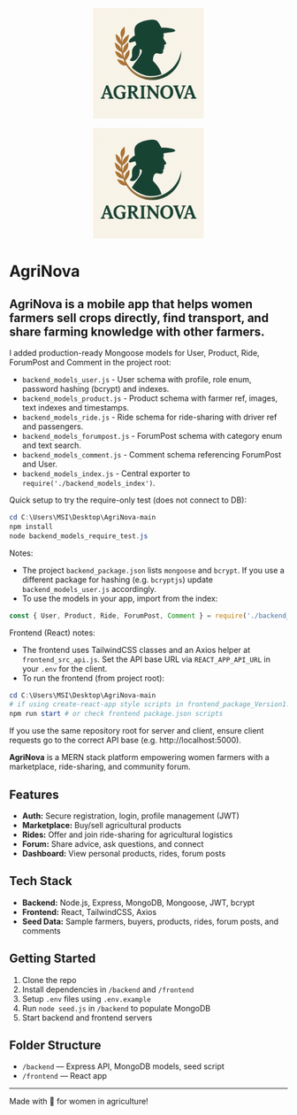 <p align="center">
  <img src="./agrinova%20logo.png" alt="Agrinova Logo" width="200"/>
</p>

<p align="center">
  <img src="./agrinova%20logo.png" alt="Agrinova Logo" width="200"/><br>
  <h1>AgriNova</h1>
</p>


## AgriNova is a mobile app that helps women farmers sell crops directly, find transport, and share farming knowledge with other farmers.



I added production-ready Mongoose models for User, Product, Ride, ForumPost and Comment in the project root:

- `backend_models_user.js` - User schema with profile, role enum, password hashing (bcrypt) and indexes.
- `backend_models_product.js` - Product schema with farmer ref, images, text indexes and timestamps.
- `backend_models_ride.js` - Ride schema for ride-sharing with driver ref and passengers.
- `backend_models_forumpost.js` - ForumPost schema with category enum and text search.
- `backend_models_comment.js` - Comment schema referencing ForumPost and User.
- `backend_models_index.js` - Central exporter to `require('./backend_models_index')`.

Quick setup to try the require-only test (does not connect to DB):

```powershell
cd C:\Users\MSI\Desktop\AgriNova-main
npm install
node backend_models_require_test.js
```

Notes:
- The project `backend_package.json` lists `mongoose` and `bcrypt`. If you use a different package for hashing (e.g. `bcryptjs`) update `backend_models_user.js` accordingly.
- To use the models in your app, import from the index:

```js
const { User, Product, Ride, ForumPost, Comment } = require('./backend_models_index');
```

Frontend (React) notes:

- The frontend uses TailwindCSS classes and an Axios helper at `frontend_src_api.js`. Set the API base URL via `REACT_APP_API_URL` in your `.env` for the client.
- To run the frontend (from project root):

```powershell
cd C:\Users\MSI\Desktop\AgriNova-main
# if using create-react-app style scripts in frontend_package_Version1.json, run the appropriate command, e.g.:
npm run start # or check frontend package.json scripts
```

If you use the same repository root for server and client, ensure client requests go to the correct API base (e.g. http://localhost:5000).


**AgriNova** is a MERN stack platform empowering women farmers with a marketplace, ride-sharing, and community forum.

## Features

- **Auth:** Secure registration, login, profile management (JWT)
- **Marketplace:** Buy/sell agricultural products
- **Rides:** Offer and join ride-sharing for agricultural logistics
- **Forum:** Share advice, ask questions, and connect
- **Dashboard:** View personal products, rides, forum posts

## Tech Stack

- **Backend:** Node.js, Express, MongoDB, Mongoose, JWT, bcrypt
- **Frontend:** React, TailwindCSS, Axios
- **Seed Data:** Sample farmers, buyers, products, rides, forum posts, and comments

## Getting Started

1. Clone the repo
2. Install dependencies in `/backend` and `/frontend`
3. Setup `.env` files using `.env.example`
4. Run `node seed.js` in `/backend` to populate MongoDB
5. Start backend and frontend servers

## Folder Structure

- `/backend` — Express API, MongoDB models, seed script
- `/frontend` — React app

---

Made with 💚 for women in agriculture!
